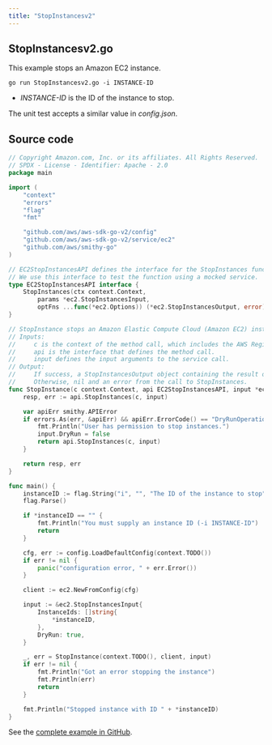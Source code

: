 ```yaml
---
title: "StopInstancesv2"
---
```

## StopInstancesv2.go

This example stops an Amazon EC2 instance.

`go run StopInstancesv2.go -i INSTANCE-ID`

- _INSTANCE-ID_ is the ID of the instance to stop.

The unit test accepts a similar value in _config.json_.

## Source code

```go
// Copyright Amazon.com, Inc. or its affiliates. All Rights Reserved.
// SPDX - License - Identifier: Apache - 2.0
package main

import (
	"context"
	"errors"
	"flag"
	"fmt"

	"github.com/aws/aws-sdk-go-v2/config"
	"github.com/aws/aws-sdk-go-v2/service/ec2"
	"github.com/aws/smithy-go"
)

// EC2StopInstancesAPI defines the interface for the StopInstances function.
// We use this interface to test the function using a mocked service.
type EC2StopInstancesAPI interface {
	StopInstances(ctx context.Context,
		params *ec2.StopInstancesInput,
		optFns ...func(*ec2.Options)) (*ec2.StopInstancesOutput, error)
}

// StopInstance stops an Amazon Elastic Compute Cloud (Amazon EC2) instance.
// Inputs:
//     c is the context of the method call, which includes the AWS Region.
//     api is the interface that defines the method call.
//     input defines the input arguments to the service call.
// Output:
//     If success, a StopInstancesOutput object containing the result of the service call and nil.
//     Otherwise, nil and an error from the call to StopInstances.
func StopInstance(c context.Context, api EC2StopInstancesAPI, input *ec2.StopInstancesInput) (*ec2.StopInstancesOutput, error) {
	resp, err := api.StopInstances(c, input)

    var apiErr smithy.APIError
    if errors.As(err, &apiErr) && apiErr.ErrorCode() == "DryRunOperation" {
        fmt.Println("User has permission to stop instances.")
        input.DryRun = false
        return api.StopInstances(c, input)
    }

	return resp, err
}

func main() {
	instanceID := flag.String("i", "", "The ID of the instance to stop")
	flag.Parse()

	if *instanceID == "" {
		fmt.Println("You must supply an instance ID (-i INSTANCE-ID")
		return
	}

	cfg, err := config.LoadDefaultConfig(context.TODO())
	if err != nil {
		panic("configuration error, " + err.Error())
	}

	client := ec2.NewFromConfig(cfg)

	input := &ec2.StopInstancesInput{
		InstanceIds: []string{
			*instanceID,
		},
		DryRun: true,
	}

	_, err = StopInstance(context.TODO(), client, input)
	if err != nil {
		fmt.Println("Got an error stopping the instance")
		fmt.Println(err)
		return
	}

	fmt.Println("Stopped instance with ID " + *instanceID)
}

```

See the [complete example in GitHub](https://github.com/awsdocs/aws-doc-sdk-examples/blob/master/gov2/ec2/StopInstances/StopInstancesv2.go).